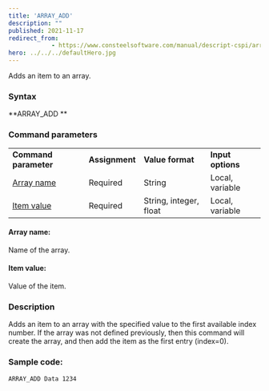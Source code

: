 ```yaml
---
title: 'ARRAY_ADD'
description: ""
published: 2021-11-17
redirect_from: 
            - https://www.consteelsoftware.com/manual/descript-cspi/array_add/
hero: ../../../defaultHero.jpg
---
```

<!-- wp:paragraph -->

Adds an item to an array.

<!-- /wp:paragraph -->

<!-- wp:heading {"level":3} -->

### Syntax

<!-- /wp:heading -->

<!-- wp:paragraph -->

**ARRAY_ADD **

<!-- /wp:paragraph -->

<!-- wp:heading {"level":3} -->

### Command parameters

<!-- /wp:heading -->

<!-- wp:table {"className":"is-style-stripes"} -->

|                           |                |                        |                   |
| ------------------------- | -------------- | ---------------------- | ----------------- |
| **Command parameter**     | **Assignment** | **Value format**       | **Input options** |
| [Array name](#Array-name) | Required       | String                 | Local, variable   |
| [Item value](#Item-value) | Required       | String, integer, float | Local, variable   |

<!-- /wp:table -->

<!-- wp:heading {"level":4} -->

#### Array name:

<!-- /wp:heading -->

<!-- wp:paragraph -->

Name of the array.

<!-- /wp:paragraph -->

<!-- wp:heading {"level":4} -->

#### Item value:

<!-- /wp:heading -->

<!-- wp:paragraph -->

Value of the item.

<!-- /wp:paragraph -->

<!-- wp:heading {"level":3} -->

### Description

<!-- /wp:heading -->

<!-- wp:paragraph -->

Adds an item to an array with the specified value to the first available index number. If the array was not defined previously, then this command will create the array, and then add the item as the first entry (index=0).

<!-- /wp:paragraph -->

<!-- wp:heading {"level":3} -->

### Sample code:

<!-- /wp:heading -->

<!-- wp:loos-hcb/code-block -->

```
ARRAY_ADD Data 1234
```

<!-- /wp:loos-hcb/code-block -->

<!-- wp:paragraph -->

<!-- /wp:paragraph -->
